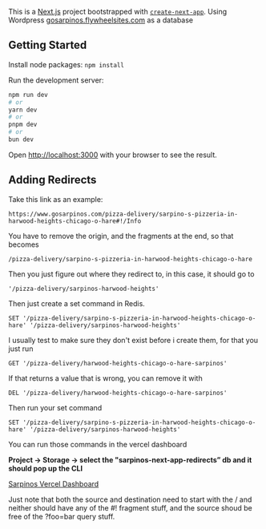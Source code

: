 This is a [Next.js](https://nextjs.org/) project bootstrapped with [`create-next-app`](https://github.com/vercel/next.js/tree/canary/packages/create-next-app).
Using Wordpress [gosarpinos.flywheelsites.com](https://gosarpinos.flywheelsites.com) as a database

## Getting Started

Install node packages:
`npm install`

Run the development server:

```bash
npm run dev
# or
yarn dev
# or
pnpm dev
# or
bun dev
```

Open [http://localhost:3000](http://localhost:3000) with your browser to see the result.


## Adding Redirects

Take this link as an example:

`https://www.gosarpinos.com/pizza-delivery/sarpino-s-pizzeria-in-harwood-heights-chicago-o-hare#!/Info`

You have to remove the origin, and the fragments at the end, so that becomes

`/pizza-delivery/sarpino-s-pizzeria-in-harwood-heights-chicago-o-hare`

Then you just figure out where they redirect to, in this case, it should go to

`'/pizza-delivery/sarpinos-harwood-heights'`

Then just create a set command in Redis.

`SET '/pizza-delivery/sarpino-s-pizzeria-in-harwood-heights-chicago-o-hare' '/pizza-delivery/sarpinos-harwood-heights'`

I usually test to make sure they don't exist before i create them, for that you just run

`GET '/pizza-delivery/harwood-heights-chicago-o-hare-sarpinos'`

If that returns a value that is wrong, you can remove it with

`DEL '/pizza-delivery/harwood-heights-chicago-o-hare-sarpinos'`

Then run your set command

`SET '/pizza-delivery/sarpino-s-pizzeria-in-harwood-heights-chicago-o-hare' '/pizza-delivery/sarpinos-harwood-heights'`

You can run those commands in the vercel dashboard

**Project -> Storage -> select the "sarpinos-next-app-redirects” db and it should pop up the CLI**

[Sarpinos Vercel Dashboard](https://vercel.com/sarpino-s-usa-inc/sarpinos-next-app/stores/kv/store_GvRdjfKE6Xy5k0TN/cli)


Just note that both the source and destination need to start with the / and neither should have any of the #! fragment stuff, and the source shoud be free of the ?foo=bar query stuff. 